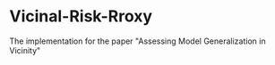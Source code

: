 # Vicinal-Risk-Rroxy
The implementation for the paper "Assessing Model Generalization in Vicinity" 
